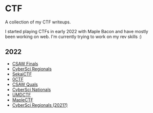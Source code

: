 # CTF

A collection of my CTF writeups.

I started playing CTFs in early 2022 with Maple Bacon and have mostly been working on web. I'm currently trying to work on my rev skills :)

## 2022

* [CSAW Finals](csaw_finals2022/README.md)
* [CyberSci Regionals](cybersci_regionals2022/README.md)
* [SekaiCTF](sekaictf2022/README.md)
* [0CTF](0ctf2022/README.md)
* [CSAW Quals](csaw_quals2022/README.md)
* [CyberSci Nationals](cybersci_nationals2022/README.md)
* [UMDCTF](umdctf2022/README.md)
* [MapleCTF](maplectf2022/README.md)
* [CyberSci Regionals (2021?)](cybersci2022/README.md)
